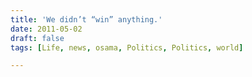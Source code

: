 ```yaml
---
title: 'We didn’t “win” anything.'
date: 2011-05-02
draft: false
tags: [Life, news, osama, Politics, Politics, world]

---
```


